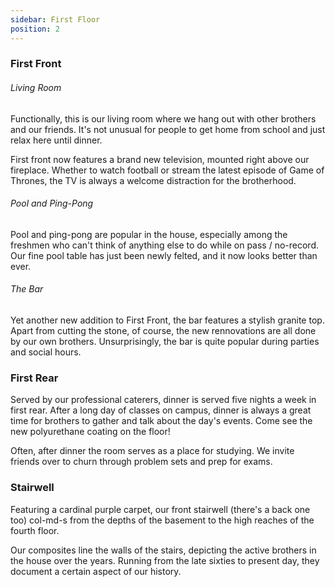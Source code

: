 ```yaml
---
sidebar: First Floor
position: 2
---
```

### First Front

###### Living Room

Functionally, this is our living room where we hang out with other brothers and our friends. It's not unusual for people to get home from school and just relax here until dinner.

First front now features a brand new television, mounted right above our fireplace. Whether to watch football or stream the latest episode of Game of Thrones, the TV is always a welcome distraction for the brotherhood.

###### Pool and Ping-Pong

Pool and ping-pong are popular in the house, especially among the freshmen who can't think of anything else to do while on pass / no-record. Our fine pool table has just been newly felted, and it now looks better than ever.

###### The Bar

Yet another new addition to First Front, the bar features a stylish granite top. Apart from cutting the stone, of course, the new rennovations are all done by our own brothers. Unsurprisingly, the bar is quite popular during parties and social hours.

### First Rear

Served by our professional caterers, dinner is served five nights a week in first rear. After a long day of classes on campus, dinner is always a great time for brothers to gather and talk about the day's events. Come see the new polyurethane coating on the floor!

Often, after dinner the room serves as a place for studying. We invite friends over to churn through problem sets and prep for exams.

### Stairwell

Featuring a cardinal purple carpet, our front stairwell (there's a back one too) col-md-s from the depths of the basement to the high reaches of the fourth floor.

Our composites line the walls of the stairs, depicting the active brothers in the house over the years. Running from the late sixties to present day, they document a certain aspect of our history.
